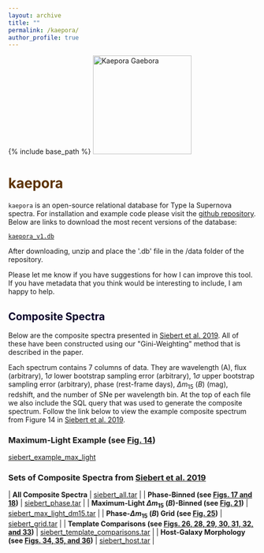 ```yaml
---
layout: archive
title: ""
permalink: /kaepora/
author_profile: true
---
```


{% include base_path %}
<img src="http://msiebert1.github.io/images/Kaepora_Gaebora_Icon.png" alt="Kaepora Gaebora" align="bottom" width="200"/>

<span style="color:#5D3301">kaepora</span>
=======

``kaepora`` is an open-source relational database for Type Ia Supernova spectra. For installation and example code please visit the [github repository](https://github.com/msiebert1/kaepora). Below are links to download the most recent versions of the database:

[``kaepora_v1.db``]()

After downloading, unzip and place the '.db' file in the /data folder of the repository. 

Please let me know if you have suggestions for how I can improve this tool. If you have metadata that you think would be interesting to include, I am happy to help. 

<span style="color:#08002A">Composite Spectra</span>
-----------------------

Below are the composite spectra presented in [Siebert et al. 2019](https://msiebert1.github.io/publication/2019-XX-XX-Siebert_2019_MNRAS). All of these have been constructed using our "Gini-Weighting" method that is described in the paper. 

Each spectrum contains 7 columns of data. They are wavelength (A), flux (arbitrary), $1\sigma$ lower bootstrap sampling error (arbitrary), $1\sigma$ upper bootstrap sampling error (arbitrary), phase (rest-frame days), $\Delta m_{15}$ $(B)$ (mag), redshift, and the number of SNe per wavelength bin. At the top of each file we also include the SQL query that was used to generate the composite spectrum. Follow the link below to view the example composite spectrum from Figure 14 in [Siebert et al. 2019](https://msiebert1.github.io/publication/2019-XX-XX-Siebert_2019_MNRAS). 

### Maximum-Light Example (see [Fig. 14](https://msiebert1.github.io/files/maximum_light_all_dm15.pdf))

[siebert_example_max_light](http://msiebert1.github.io/files/siebert_example_max_light_N=102_Nspec=170_phase=p0.01_dm15=1.13_z=0.014.txt)

### Sets of Composite Spectra from [Siebert et al. 2019](https://msiebert1.github.io/publication/2019-XX-XX-Siebert_2019_MNRAS)

| **All Composite Spectra**                                               | [siebert_all.tar]()                                                                       |
| **Phase-Binned (see [Figs. 17 and 18]())**                              | [siebert_phase.tar]()                                                                     |
| **Maximum-Light $\Delta m_{15}$ $(B)$-Binned (see [Fig. 21]())**        | [siebert_max_light_dm15.tar](http://msiebert1.github.io/files/siebert_max_light_dm15.tar) |
| **Phase-$\Delta m_{15}$ $(B)$ Grid (see [Fig. 25]())**                  | [siebert_grid.tar]()                                                                      |
| **Template Comparisons (see [Figs. 26, 28, 29, 30, 31, 32, and 33]())** | [siebert_template_comparisons.tar]()                                                      |
| **Host-Galaxy Morphology (see [Figs. 34, 35, and 36]())**               | [siebert_host.tar]()                                                                      |

